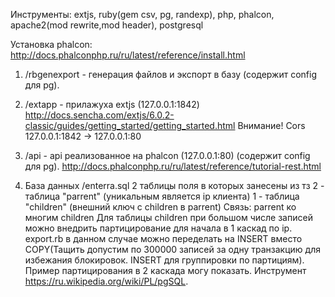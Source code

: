 Инструменты: extjs, ruby(gem csv, pg, randexp), php, phalcon, apache2(mod rewrite,mod header), postgresql

Установка phalcon: http://docs.phalconphp.ru/ru/latest/reference/install.html

1) /rbgenexport - генерация файлов и экспорт в базу (содержит config для pg).

2) /extapp - прилажуха extjs (127.0.0.1:1842)
http://docs.sencha.com/extjs/6.0.2-classic/guides/getting_started/getting_started.html
Внимание! Cors 127.0.0.1:1842 -> 127.0.0.1:80

3) /api - api реализованное на phalcon (127.0.0.1:80) (содержит config для pg).
http://docs.phalconphp.ru/ru/latest/reference/tutorial-rest.html

4) База данных /enterra.sql
2 таблицы поля в которых занесены из тз
2 - таблица "parrent" (уникальным является ip клиента)
1 - таблица "children" (внешний ключ с children в parrent)
Связь: parrent ко многим children
Для таблицы children при большом числе записей можно внедрить партицирование для начала в 1 каскад по ip.
export.rb в данном случае можно переделать на INSERT вместо COPY(Тащить допустим по 300000 записей за одну транзакцию для избежания блокировок. INSERT для группировки по партициям).
Пример партицирования в 2 каскада могу показать. Инструмент https://ru.wikipedia.org/wiki/PL/pgSQL.
